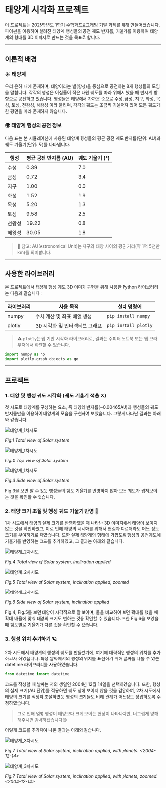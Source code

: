 # 태양계 시각화 프로젝트

이 프로젝트는 2025학년도 1학기 수학과프로그래밍 기말 과제를 위해 만들어졌습니다.
파이썬을 이용하여 알려진 태양계 행성들의 공전 궤도 반지름, 기울기를 이용하여 태양계의 형태를 3D 이미지로 만드는 것을 목표로 합니다.

---

## 이론적 배경

### ☀️ 태양계

우리 은하 내에 존재하며, 태양이라는 별(항성)을 중심으로 공전하는 8개 행성들의 모임을 말합니다. 각각의 행성은 이심률이 작은 타원 궤도를 따라 위에서 봤을 때 반시계 방향으로 공전하고 있습니다. 행성들은 태양에서 가까운 순으로 수성, 금성, 지구, 화성, 목성, 토성, 천왕성, 해왕성 이라 불리며, 각각의 궤도는 조금씩 기울어져 있어 모든 궤도가 한 평면을 따라 존재하지 않습니다.

### 🌍 태양계 행성의 공전 정보

다음 표는 본 시뮬레이션에 사용된 태양계 행성들의 평균 공전 궤도 반지름(단위: AU)과 궤도 기울기(단위: 도)를 나타냅니다.

| 행성     | 평균 공전 반지름 (AU) | 궤도 기울기 (°) |
|----------|------------------------|------------------|
| 수성     | 0.39                   | 7.0              |
| 금성     | 0.72                   | 3.4              |
| 지구     | 1.00                   | 0.0              |
| 화성     | 1.52                   | 1.9              |
| 목성     | 5.20                   | 1.3              |
| 토성     | 9.58                   | 2.5              |
| 천왕성   | 19.22                  | 0.8              |
| 해왕성   | 30.05                  | 1.8              |

> 📌 참고: AU(Astronomical Unit)는 지구와 태양 사이의 평균 거리(약 1억 5천만 km)를 의미합니다.


---

## 사용한 라이브러리

본 프로젝트에서 태양계 행성 궤도 3D 이미지 구현을 위해 사용한 Python 라이브러리는 다음과 같습니다 :

| 라이브러리 | 사용 목적                   | 설치 명령어                     |
|------------|------------------------------|----------------------------------|
| numpy      | 수치 계산 및 좌표 배열 생성   | `pip install numpy`             |
| plotly     | 3D 시각화 및 인터랙티브 그래프 | `pip install plotly`            |

> ⚠️ `plotly`는 웹 기반 시각화 라이브러리로, 결과는 주피터 노트북 또는 웹 브라우저에서 확인할 수 있습니다.


```python
import numpy as np
import plotly.graph_objects as go
```

---

## 프로젝트

### 1. 태양 및 행성 궤도 시각화 (궤도 기울기 적용 X)

첫 시도로 태양계를 구성하는 요소, 즉 태양의 반지름(~0.00465AU)과 행성들의 궤도 반지름만을 이용하여 태양계의 모습을 구현하여 보았습니다. 그렇게 나타난 결과는 아래와 같습니다.

![태양계_1차시도](Images/trial1/Trial1_total_view.png)

*Fig.1 Total view of Solar system*

![태양계_1차시도](Images/trial1/Trial1_top_view.png)

*Fig.2 Top view of Solar system*

![태양계_1차시도](Images/trial1/Trial1_side_view.png)

*Fig.3 Side view of Solar system*

Fig.3을 보면 알 수 있듯 행성들의 궤도 기울기를 반영하지 않아 모든 궤도가 겹쳐보이는 것을 확인할 수 있습니다.

### 2. 태양 크기 조절 및 행성 궤도 기울기 반영 🌌

1차 시도에서 태양의 실제 크기를 반영하였을 때 나타난 3D 이미지에서 태양이 보이지 않는 것을 확인하였고, 이로 인해 태양의 시각화를 위해서 현실과 다르더라도 어느 정도 크기를 부여하기로 하였습니다. 또한 실제 태양계의 형태에 가깝도록 행성의 공전궤도에 기울기를 반영하는 코드를 추가하였고, 그 결과는 아래와 같습니다.

![태양계_2차시도](Images/trial2/Trial2_total_view.png)

*Fig.4 Total view of Solar system, inclination applied*

![태양계_2차시도](Images/trial2/Trial2_total_view_zoomed.png)

*Fig.5 Total view of Solar system, inclination applied, zoomed*

![태양계_2차시도](Images/trial2/Trial2_side_view.png)

*Fig.6 Side view of Solar system, inclination applied*

Fig.4, Fig.5를 보면 태양이 시각적으로 잘 보이며, 둘을 비교하여 보면 확대를 했을 때 확대 배율에 맞춰 태양의 크기도 변하는 것을 확인할 수 있습니다.
또한 Fig.6을 보았을 때 궤도별로 기울기가 다른 것을 확인할 수 있습니다.

### 3. 행성 위치 추가하기 🪐

2차 시도에서 태양계의 행성의 궤도를 만들었기에, 여기에 대략적인 행성의 위치를 추가하고자 하였습니다. 특정 날짜에서의 행성의 위치를 표현하기 위해 날짜를 다룰 수 있는 datetime 라이브러리를 사용하였습니다.

```python
from datetime import datetime
```

코드를 작성할 때 날짜는 저의 생일인 2004년 12월 14일을 선택하였습니다. 또한, 행성의 실제 크기(AU 단위)를 적용하면 궤도 상에 보이지 않을 것을 감안하여, 2차 시도에서 태양의 크기를 적당히 조절하였듯 행성의 크기들도 비례 관계가 어느정도 성립하도록 수정하였습니다.
> 그로 인해 몇몇 행성이 태양보다 크게 보이는 현상이 나타나지만, 너그럽게 양해해주시면 감사하겠습니다😊

이렇게 코드를 추가하여 나온 결과는 아래와 같습니다.

![태양계_3차시도](Images/trial3/Trial3_total_view.png)

*Fig.7 Total view of Solar system, inclination applied, with planets. <2004-12-14>*

![태양계_3차시도](Images/trial3/Trial3_total_view_zoomed.png)

*Fig.7 Total view of Solar system, inclination applied, with planets, zoomed. <2004-12-14>*
